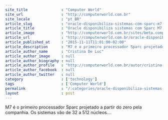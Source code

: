 ```yaml
---
site_title               : "Computer World"
site_url                 : "http://computerworld.com.br"
site_locale              : "pt_BR"
article_slug             : "oracle-disponibiliza-sistemas-com-sparc-m7-no-brasil"
article_title            : "Oracle disponibiliza sistemas com Sparc M7 no Brasil"
article_image            : "http://computerworld.com.br/sites/beta.computerworld.com.br/files/news_articles/oracle_aviao_625.jpg"
article_url              : "http://computerworld.com.br/oracle-disponibiliza-sistemas-com-sparc-m7-no-brasil"
article_published_at     : "2015-11-11T11:01:00-02:00"
article_description      : "M7 é o primeiro processador Sparc projetado a partir do zero pela companhia. Os sistemas vão de 32 a 512 núcleos..."
article_author_name      : "Cristina De Luc"
article_author_image     : null
article_author_biography : null
article_author_profile   : "http://computerworld.com.br/autor/cristina-de-luca"
article_author_facebook  : null
article_author_twitter   : null
category                 : ['technology']
tags                     : ['Computer World']
permalink                : "/:categories/oracle-disponibiliza-sistemas-com-sparc-m7-no-brasil/"
layout                   : post
---
```


M7 é o primeiro processador Sparc projetado a partir do zero pela companhia. Os sistemas vão de 32 a 512 núcleos...
